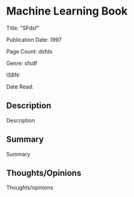 # Machine Learning Book

Title: "SFdsf"  

Publication Date: 1997

Page Count: dsfds  

Genre: sfsdf

ISBN: 

Date Read:
## Description

Description

## Summary

Summary

## Thoughts/Opinions

Thoughts/opinions